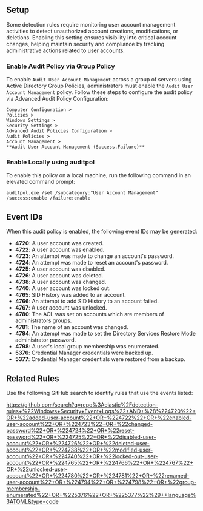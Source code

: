 ## Setup

Some detection rules require monitoring user account management activities to detect unauthorized account creations, modifications, or deletions. Enabling this setting ensures visibility into critical account changes, helping maintain security and compliance by tracking administrative actions related to user accounts.

### Enable Audit Policy via Group Policy

To enable `Audit User Account Management` across a group of servers using Active Directory Group Policies, administrators must enable the `Audit User Account Management` policy. Follow these steps to configure the audit policy via Advanced Audit Policy Configuration:

```
Computer Configuration >
Policies >
Windows Settings >
Security Settings >
Advanced Audit Policies Configuration >
Audit Policies >
Account Management >
**Audit User Account Management (Success,Failure)**
```

### Enable Locally using auditpol

To enable this policy on a local machine, run the following command in an elevated command prompt:

```
auditpol.exe /set /subcategory:"User Account Management" /success:enable /failure:enable
```

## Event IDs

When this audit policy is enabled, the following event IDs may be generated:

* **4720**: A user account was created.
* **4722**: A user account was enabled.
* **4723**: An attempt was made to change an account's password.
* **4724**: An attempt was made to reset an account's password.
* **4725**: A user account was disabled.
* **4726**: A user account was deleted.
* **4738**: A user account was changed.
* **4740**: A user account was locked out.
* **4765**: SID History was added to an account.
* **4766**: An attempt to add SID History to an account failed.
* **4767**: A user account was unlocked.
* **4780**: The ACL was set on accounts which are members of administrators groups.
* **4781**: The name of an account was changed.
* **4794**: An attempt was made to set the Directory Services Restore Mode administrator password.
* **4798**: A user's local group membership was enumerated.
* **5376**: Credential Manager credentials were backed up.
* **5377**: Credential Manager credentials were restored from a backup.

## Related Rules

Use the following GitHub search to identify rules that use the events listed:

https://github.com/search?q=repo%3Aelastic%2Fdetection-rules+%22Windows+Security+Event+Logs%22+AND+%28%224720%22+OR+%22added-user-account%22+OR+%224722%22+OR+%22enabled-user-account%22+OR+%224723%22+OR+%22changed-password%22+OR+%224724%22+OR+%22reset-password%22+OR+%224725%22+OR+%22disabled-user-account%22+OR+%224726%22+OR+%22deleted-user-account%22+OR+%224738%22+OR+%22modified-user-account%22+OR+%224740%22+OR+%22locked-out-user-account%22+OR+%224765%22+OR+%224766%22+OR+%224767%22+OR+%22unlocked-user-account%22+OR+%224780%22+OR+%224781%22+OR+%22renamed-user-account%22+OR+%224794%22+OR+%224798%22+OR+%22group-membership-enumerated%22+OR+%225376%22+OR+%225377%22%29++language%3ATOML&type=code
